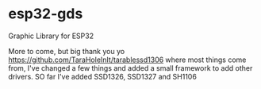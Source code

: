 # esp32-gds
Graphic Library for ESP32

More to come, but big thank you yo https://github.com/TaraHoleInIt/tarablessd1306 where most things come from, I've changed a few things and added a small framework to add other drivers. SO far I've added SSD1326, SSD1327 and SH1106
